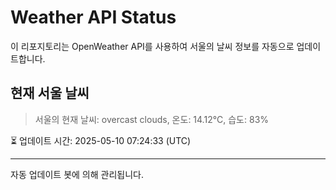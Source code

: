 
# Weather API Status

이 리포지토리는 OpenWeather API를 사용하여 서울의 날씨 정보를 자동으로 업데이트합니다.

## 현재 서울 날씨
> 서울의 현재 날씨: overcast clouds, 온도: 14.12°C, 습도: 83%

⏳ 업데이트 시간: 2025-05-10 07:24:33 (UTC)

---
자동 업데이트 봇에 의해 관리됩니다.
